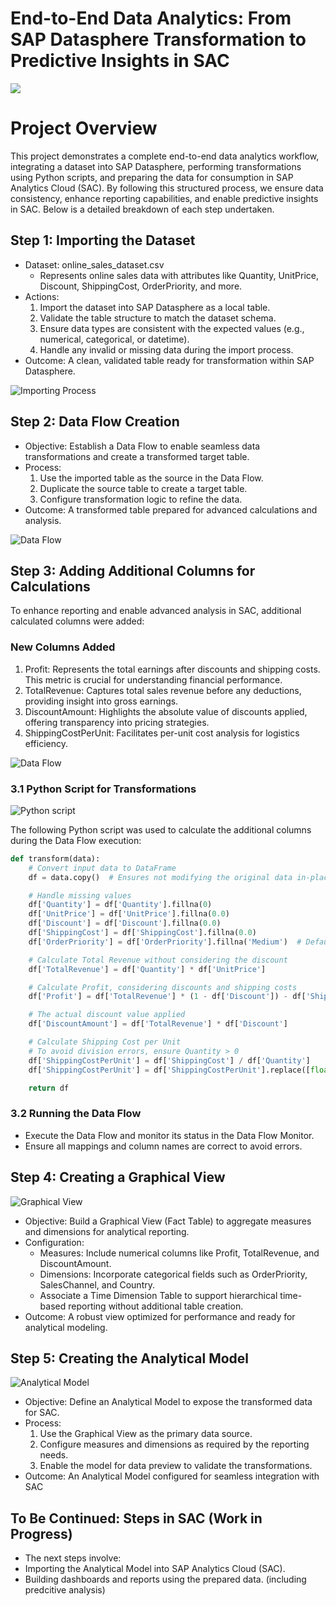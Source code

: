 # End-to-End Data Analytics: From SAP Datasphere Transformation to Predictive Insights in SAC

![](images/gif_title.gif)

# Project Overview

This project demonstrates a complete end-to-end data analytics workflow, integrating a dataset into SAP Datasphere, performing transformations using Python scripts, and preparing the data for consumption in SAP Analytics Cloud (SAC). By following this structured process, we ensure data consistency, enhance reporting capabilities, and enable predictive insights in SAC. Below is a detailed breakdown of each step undertaken.

## Step 1: Importing the Dataset

- Dataset: online_sales_dataset.csv
    - Represents online sales data with attributes like Quantity, UnitPrice, Discount, ShippingCost, OrderPriority, and more.
- Actions:
    1. Import the dataset into SAP Datasphere as a local table.
    2. Validate the table structure to match the dataset schema.
    3. Ensure data types are consistent with the expected values (e.g., numerical, categorical, or datetime).
    4. Handle any invalid or missing data during the import process.
- Outcome: A clean, validated table ready for transformation within SAP Datasphere.

![Importing Process](images/dataset_import.png)

## Step 2: Data Flow Creation

- Objective: Establish a Data Flow to enable seamless data transformations and create a transformed target table.
- Process:
    1. Use the imported table as the source in the Data Flow.
    2. Duplicate the source table to create a target table.
    3. Configure transformation logic to refine the data.
- Outcome: A transformed table prepared for advanced calculations and analysis.

![Data Flow](images/data_flow.png)

## Step 3: Adding Additional Columns for Calculations

To enhance reporting and enable advanced analysis in SAC, additional calculated columns were added:

### New Columns Added

1. Profit: Represents the total earnings after discounts and shipping costs. This metric is crucial for understanding financial performance.
2. TotalRevenue: Captures total sales revenue before any deductions, providing insight into gross earnings.
3. DiscountAmount: Highlights the absolute value of discounts applied, offering transparency into pricing strategies.
4. ShippingCostPerUnit: Facilitates per-unit cost analysis for logistics efficiency.

![Data Flow](images/add_columns.png)

### 3.1 Python Script for Transformations

![Python script](images/python_script.png)

The following Python script was used to calculate the additional columns during the Data Flow execution:

```python
def transform(data):
    # Convert input data to DataFrame
    df = data.copy()  # Ensures not modifying the original data in-place

    # Handle missing values
    df['Quantity'] = df['Quantity'].fillna(0)
    df['UnitPrice'] = df['UnitPrice'].fillna(0.0)
    df['Discount'] = df['Discount'].fillna(0.0)
    df['ShippingCost'] = df['ShippingCost'].fillna(0.0)
    df['OrderPriority'] = df['OrderPriority'].fillna('Medium')  # Default priority

    # Calculate Total Revenue without considering the discount
    df['TotalRevenue'] = df['Quantity'] * df['UnitPrice']

    # Calculate Profit, considering discounts and shipping costs
    df['Profit'] = df['TotalRevenue'] * (1 - df['Discount']) - df['ShippingCost']

    # The actual discount value applied
    df['DiscountAmount'] = df['TotalRevenue'] * df['Discount']

    # Calculate Shipping Cost per Unit
    # To avoid division errors, ensure Quantity > 0
    df['ShippingCostPerUnit'] = df['ShippingCost'] / df['Quantity']
    df['ShippingCostPerUnit'] = df['ShippingCostPerUnit'].replace([float('inf'), -float('inf')], 0)  # Handle division by 0

    return df
```

### 3.2 Running the Data Flow

- Execute the Data Flow and monitor its status in the Data Flow Monitor.
- Ensure all mappings and column names are correct to avoid errors.

## Step 4: Creating a Graphical View

![Graphical View](images/graphical_view.png)

- Objective: Build a Graphical View (Fact Table) to aggregate measures and dimensions for analytical reporting.
- Configuration:
    - Measures: Include numerical columns like Profit, TotalRevenue, and DiscountAmount.
    - Dimensions: Incorporate categorical fields such as OrderPriority, SalesChannel, and Country.
    - Associate a Time Dimension Table to support hierarchical time-based reporting without additional table creation.
- Outcome: A robust view optimized for performance and ready for analytical modeling.

## Step 5: Creating the Analytical Model

![Analytical Model](images/analytical_model.png)

- Objective: Define an Analytical Model to expose the transformed data for SAC.
- Process:
    1. Use the Graphical View as the primary data source.
    2. Configure measures and dimensions as required by the reporting needs.
    3. Enable the model for data preview to validate the transformations.
- Outcome: An Analytical Model configured for seamless integration with SAC

## To Be Continued: Steps in SAC (Work in Progress)

- The next steps involve:
- Importing the Analytical Model into SAP Analytics Cloud (SAC).
- Building dashboards and reports using the prepared data. (including predcitive analysis)

